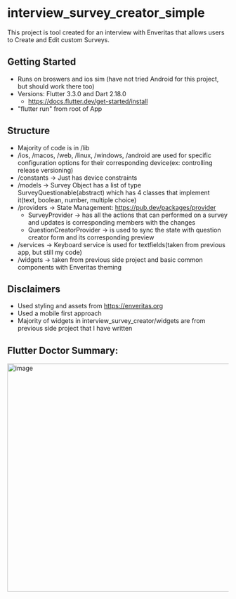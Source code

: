 # interview_survey_creator_simple

This project is tool created for an interview with Enveritas that allows users to Create and Edit custom Surveys.

## Getting Started
- Runs on broswers and ios sim (have not tried Android for this project, but should work there too)
- Versions: Flutter 3.3.0 and Dart 2.18.0
  - https://docs.flutter.dev/get-started/install
- "flutter run" from root of App

## Structure
- Majority of code is in /lib
- /ios, /macos, /web, /linux, /windows, /android are used for specific configuration options for their corresponding device(ex: controlling release versioning)
- /constants -> Just has device constraints
- /models -> Survey Object has a list of type SurveyQuestionable(abstract) which has 4 classes that implement it(text, boolean, number, multiple choice)
- /providers -> State Management: https://pub.dev/packages/provider
  - SurveyProvider -> has all the actions that can performed on a survey and updates is corresponding members with the changes
  - QuestionCreatorProvider -> is used to sync the state with question creator form and its corresponding preview
- /services -> Keyboard service is used for textfields(taken from previous app, but still my code)
- /widgets -> taken from previous side project and basic common components with Enveritas theming

## Disclaimers
- Used styling and assets from https://enveritas.org
- Used a mobile first approach
- Majority of widgets in interview_survey_creator/widgets are from previous side project that I have written

## Flutter Doctor Summary:
<img width="520" alt="image" src="https://user-images.githubusercontent.com/29028698/193466472-2c982a87-ac30-48cb-9794-d15c61976c99.png">
